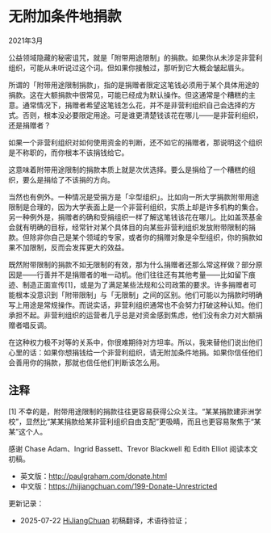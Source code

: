 


# 无附加条件地捐款

2021年3月

公益领域隐藏的秘密诅咒，就是「附带用途限制」的捐款。如果你从未涉足非营利组织，可能从未听说过这个词。但如果你接触过，那听到它大概会皱起眉头。

所谓的「附带用途限制捐款」，指的是捐赠者限定这笔钱必须用于某个具体用途的捐款。这在大额捐款中很常见，可能已经成为默认操作。但这通常是个糟糕的主意。通常情况下，捐赠者希望这笔钱怎么花，并不是非营利组织自己会选择的方式。否则，根本没必要限定用途。可是谁更清楚钱该花在哪儿——是非营利组织，还是捐赠者？

如果一个非营利组织对如何使用资金的判断，还不如它的捐赠者，那说明这个组织是不称职的，而你根本不该捐钱给它。

这意味着附带用途限制的捐款本质上就是次优选择。要么是捐给了一个糟糕的组织，要么是捐给了不该捐的方向。

当然也有例外。一种情况是受捐方是「伞型组织」。比如向一所大学捐款附带用途限制是合理的，因为大学表面上是一个非营利组织，实质上却是许多机构的集合。另一种例外是，捐赠者的确和受捐组织一样了解这笔钱该花在哪儿。比如盖茨基金会就有明确的目标，经常针对某个具体目的向某些非营利组织发放附带限制的捐款。但除非你自己是某个领域的专家，或者你的捐赠对象是伞型组织，你的捐款如果不加限制，反而会发挥更大的效益。

既然附带限制的捐款不如无限制的有效，那为什么捐赠者还那么常这样做？部分原因是——行善并不是捐赠者的唯一动机。他们往往还有其他考量——比如留下痕迹、制造正面宣传[1]，或是为了满足某些法规和公司政策的要求。许多捐赠者可能根本没意识到「附带限制」与「无限制」之间的区别。他们可能以为捐款时明确写上用途是常规操作。而说实话，非营利组织通常也不会努力打破这种认知。他们承担不起。非营利组织的运营者几乎总是对资金感到焦虑，他们没有余力对大额捐赠者唱反调。

在这种权力极不对等的关系中，你很难期待对方坦率。所以，我来替他们说出他们心里的话：如果你想捐钱给一个非营利组织，请无附加条件地捐。如果你信任他们会善用你的捐款，那就也信任他们判断该怎么用。

## 注释

[1] 不幸的是，附带用途限制的捐款往往更容易获得公众关注。“某某捐款建非洲学校”，显然比“某某捐款给某非营利组织自由支配”更吸睛，而且也更容易聚焦于“某某”这个人。

感谢 Chase Adam、Ingrid Bassett、Trevor Blackwell 和 Edith Elliot 阅读本文初稿。

- 英文版：http://paulgraham.com/donate.html
- 中文版：https://hijiangchuan.com/199-Donate-Unrestricted



更新记录：
- 2025-07-22 [HiJiangChuan](https://hijiangchuan.com) 初稿翻译，术语待验证；

